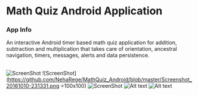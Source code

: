 # Math Quiz Android Application

<h3>App Info</h3>

An interactive Android timer based math quiz application for addition, subtraction and multiplication that takes care of orientation, ancestral navigation, timers, messages, alerts and data persistence.
<br> 
</br>

![ScreenShot](https://github.com/NehaRege/MathQuiz_Android/blob/master/Screenshot_20161010-231245.png "Optional title")  ![ScreenShot](https://github.com/NehaRege/MathQuiz_Android/blob/master/Screenshot_20161010-231331.png =100x100)  ![ScreenShot](https://github.com/NehaRege/MathQuiz_Android/blob/master/Screenshot_20161010-231546.png "Optional title")  ![Alt text](https://github.com/NehaRege/MathQuiz_Android/blob/master/Screenshot_20161010-231755.png "Optional title")  ![Alt text](https://github.com/NehaRege/MathQuiz_Android/blob/master/Screenshot_20161010-231816.png "Optional title")


